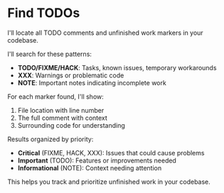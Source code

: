 # Find TODOs

I'll locate all TODO comments and unfinished work markers in your codebase.

I'll search for these patterns:
- **TODO/FIXME/HACK**: Tasks, known issues, temporary workarounds
- **XXX**: Warnings or problematic code  
- **NOTE**: Important notes indicating incomplete work

For each marker found, I'll show:
1. File location with line number
2. The full comment with context
3. Surrounding code for understanding

Results organized by priority:
- **Critical** (FIXME, HACK, XXX): Issues that could cause problems
- **Important** (TODO): Features or improvements needed
- **Informational** (NOTE): Context needing attention

This helps you track and prioritize unfinished work in your codebase.